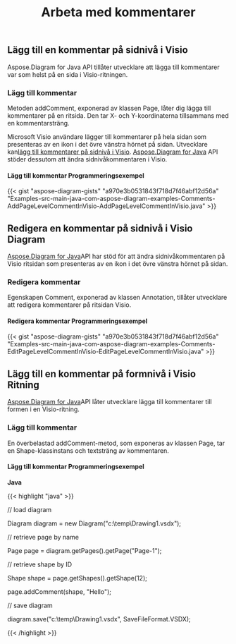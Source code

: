 ﻿---
title: Arbeta med kommentarer
type: docs
weight: 210
url: /sv/java/working-with-comments/
---
## **Lägg till en kommentar på sidnivå i Visio**
Aspose.Diagram for Java API tillåter utvecklare att lägga till kommentarer var som helst på en sida i Visio-ritningen.
### **Lägg till kommentar**
Metoden addComment, exponerad av klassen Page, låter dig lägga till kommentarer på en ritsida. Den tar X- och Y-koordinaterna tillsammans med en kommentarsträng.

 Microsoft Visio användare lägger till kommentarer på hela sidan som presenteras av en ikon i det övre vänstra hörnet på sidan. Utvecklare kan[lägg till kommentarer på sidnivå i Visio](). [Aspose.Diagram for Java](https://products.aspose.com/diagram/java/) API stöder dessutom att ändra sidnivåkommentaren i Visio.
#### **Lägg till kommentar Programmeringsexempel**
{{< gist "aspose-diagram-gists" "a970e3b0531843f718d7f46abf12d56a" "Examples-src-main-java-com-aspose-diagram-examples-Comments-AddPageLevelCommentInVisio-AddPageLevelCommentInVisio.java" >}}
## **Redigera en kommentar på sidnivå i Visio Diagram**
[Aspose.Diagram for Java](https://products.aspose.com/diagram/java/)API har stöd för att ändra sidnivåkommentaren på Visio ritsidan som presenteras av en ikon i det övre vänstra hörnet på sidan.
### **Redigera kommentar**
Egenskapen Comment, exponerad av klassen Annotation, tillåter utvecklare att redigera kommentarer på ritsidan Visio.
#### **Redigera kommentar Programmeringsexempel**
{{< gist "aspose-diagram-gists" "a970e3b0531843f718d7f46abf12d56a" "Examples-src-main-java-com-aspose-diagram-examples-Comments-EditPageLevelCommentInVisio-EditPageLevelCommentInVisio.java" >}}
## **Lägg till en kommentar på formnivå i Visio Ritning**
[Aspose.Diagram for Java](https://products.aspose.com/diagram/java/)API låter utvecklare lägga till kommentarer till formen i en Visio-ritning.
### **Lägg till kommentar**
En överbelastad addComment-metod, som exponeras av klassen Page, tar en Shape-klassinstans och textsträng av kommentaren.
#### **Lägg till kommentar Programmeringsexempel**
**Java**

{{< highlight "java" >}}

 // load diagram

Diagram diagram = new Diagram("c:\\temp\\Drawing1.vsdx");

// retrieve page by name

Page page = diagram.getPages().getPage("Page-1");

// retrieve shape by ID

Shape shape = page.getShapes().getShape(12);

page.addComment(shape, "Hello");

// save diagram

diagram.save("c:\\temp\\Drawing1.vsdx", SaveFileFormat.VSDX);

{{< /highlight >}}
